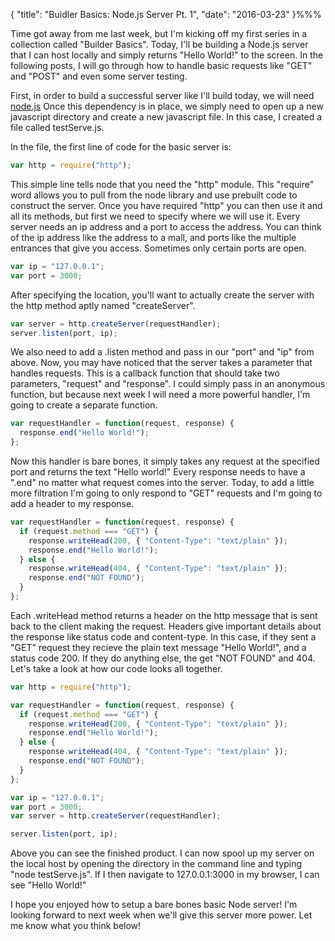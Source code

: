 { "title": "Buidler Basics: Node.js Server Pt. 1", "date": "2016-03-23" }%%%

Time got away from me last week, but I'm kicking off my first series in a collection called "Builder Basics". Today, I'll be building a Node.js server that I can host locally and simply returns "Hello World!" to the screen. In the following posts, I will go through how to handle basic requests like "GET" and "POST" and even some server testing.

First, in order to build a successful server like I'll build today, we will need [node.js](https://nodejs.org/en/) Once this dependency is in place, we simply need to open up a new javascript directory and create a new javascript file. In this case, I created a file called testServe.js.

In the file, the first line of code for the basic server is:

```javascript
var http = require("http");
```

This simple line tells node that you need the "http" module. This "require" word allows you to pull from the node library and use prebuilt code to construct the server. Once you have required "http" you can then use it and all its methods, but first we need to specify where we will use it. Every server needs an ip address and a port to access the address. You can think of the ip address like the address to a mall, and ports like the multiple entrances that give you access. Sometimes only certain ports are open.

```javascript
var ip = "127.0.0.1";
var port = 3000;
```

After specifying the location, you'll want to actually create the server with the http method aptly named "createServer".

```javascript
var server = http.createServer(requestHandler);
server.listen(port, ip);
```

We also need to add a .listen method and pass in our "port" and "ip" from above. Now, you may have noticed that the server takes a parameter that handles requests. This is a callback function that should take two parameters, "request" and "response". I could simply pass in an anonymous function, but because next week I will need a more powerful handler, I'm going to create a separate function.

```javascript
var requestHandler = function(request, response) {
  response.end("Hello World!");
};
```

Now this handler is bare bones, it simply takes any request at the specified port and returns the text "Hello world!" Every response needs to have a ".end" no matter what request comes into the server. Today, to add a little more filtration I'm going to only respond to "GET" requests and I'm going to add a header to my response.

```javascript
var requestHandler = function(request, response) {
  if (request.method === "GET") {
    response.writeHead(200, { "Content-Type": "text/plain" });
    response.end("Hello World!");
  } else {
    response.writeHead(404, { "Content-Type": "text/plain" });
    response.end("NOT FOUND");
  }
};
```

Each .writeHead method returns a header on the http message that is sent back to the client making the request. Headers give important details about the response like status code and content-type. In this case, if they sent a "GET" request they recieve the plain text message "Hello World!", and a status code 200. If they do anything else, the get "NOT FOUND" and 404. Let's take a look at how our code looks all together.

```javascript
var http = require("http");

var requestHandler = function(request, response) {
  if (request.method === "GET") {
    response.writeHead(200, { "Content-Type": "text/plain" });
    response.end("Hello World!");
  } else {
    response.writeHead(404, { "Content-Type": "text/plain" });
    response.end("NOT FOUND");
  }
};

var ip = "127.0.0.1";
var port = 3000;
var server = http.createServer(requestHandler);

server.listen(port, ip);
```

Above you can see the finished product. I can now spool up my server on the local host by opening the directory in the command line and typing "node testServe.js". If I then navigate to 127.0.0.1:3000 in my browser, I can see "Hello World!"

I hope you enjoyed how to setup a bare bones basic Node server! I'm looking forward to next week when we'll give this server more power. Let me know what you think below!
